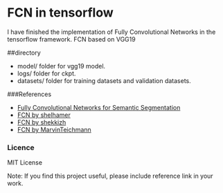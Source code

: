 # FCN in tensorflow
I have finished the implementation of Fully Convolutional Networks in the tensorflow framework.
FCN based on VGG19


##directory
 - model/ folder for vgg19 model.
 - logs/ folder for ckpt.
 - datasets/ folder for training datasets and validation datasets.

###References
 - [Fully Convolutional Networks for Semantic Segmentation](http://arxiv.org/pdf/1605.06211v1.pdf)
 - [FCN by shelhamer](https://github.com/shelhamer/fcn.berkeleyvision.org)
 - [FCN by shekkizh](https://github.com/shekkizh/FCN.tensorflow)
 - [FCN by MarvinTeichmann](https://github.com/MarvinTeichmann/tensorflow-fcn)


### Licence 

MIT License 

Note: If you find this project useful, please include reference link in your work.


 
